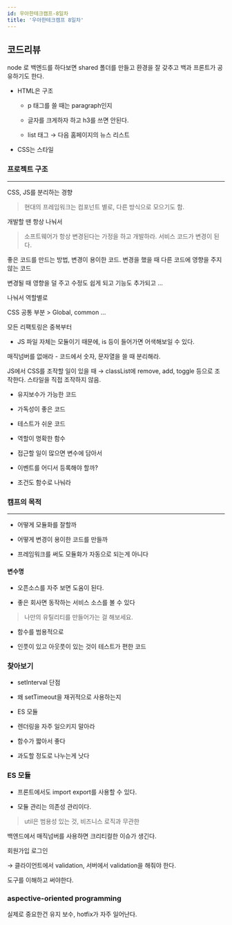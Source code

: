 ```yaml
---
id: 우아한테크캠프-8일차
title: '우아한테크캠프 8일차'
---
```


## 코드리뷰

node 로 백엔드를 하다보면 shared 폴더를 만들고 환경을 잘 갖추고 백과 프론트가 공유하기도 한다.

- HTML은 구조

  - p 태그를 쓸 때는 paragraph인지

  - 글자를 크게하자 하고 h3를 쓰면 안된다.

  - list 태그 → 다음 홈페이지의 뉴스 리스트

- CSS는 스타일

### 프로젝트 구조

---

CSS, JS를 분리하는 경향

> 현대의 프레임워크는 컴포넌트 별로, 다른 방식으로 모으기도 함.

개발할 땐 항상 나눠서

> 소프트웨어가 항상 변경된다는 가정을 하고 개발하라. 서비스 코드가 변경이 된다.

좋은 코드를 만드는 방법, 변경이 용이한 코드. 변경을 했을 때 다른 코드에 영향을 주지 않는 코드

변경될 때 영향을 덜 주고 수정도 쉽게 되고 기능도 추가되고 ...

나눠서 역할별로

CSS 공통 부분 > Global, common ...

모든 리팩토링은 중복부터

- JS 파일 자체는 모듈이기 때문에, is 등이 들어가면 어색해보일 수 있다.

매직넘버를 없애라 - 코드에서 숫자, 문자열을 쓸 때 분리해라.

JS에서 CSS를 조작할 일이 있을 때 → classList에 remove, add, toggle 등으로 조작한다. 스타일을 직접 조작하지 않음.

- 유지보수가 가능한 코드

- 가독성이 좋은 코드

- 테스트가 쉬운 코드

- 역할이 명확한 함수

- 접근할 일이 많으면 변수에 담아서

- 이벤트를 어디서 등록해야 할까?

- 조건도 함수로 나눠라

### 캠프의 목적

---

- 어떻게 모듈화를 잘할까

- 어떻게 변경이 용이한 코드를 만들까

- 프레임워크를 써도 모듈화가 자동으로 되는게 아니다

#### 변수명

- 오픈소스를 자주 보면 도움이 된다.

- 좋은 회사면 동작하는 서비스 소스를 볼 수 있다

> 나만의 유틸리티를 만들어가는 걸 해보세요.

- 함수를 범용적으로

- 인풋이 있고 아웃풋이 있는 것이 테스트가 편한 코드

### 찾아보기

- setInterval 단점

- 왜 setTimeout을 재귀적으로 사용하는지

- ES 모듈

- 렌더링을 자주 일으키지 말아라

- 함수가 짧아서 좋다

- 과도할 정도로 나누는게 낫다

### ES 모듈

- 프론트에서도 import export를 사용할 수 있다.

- 모듈 관리는 의존성 관리이다.

> util은 범용성 있는 것, 비즈니스 로직과 무관한

백엔드에서 매직넘버를 사용하면 크리티컬한 이슈가 생긴다.

회원가입 로그인

→ 클라이언트에서 validation, 서버에서 validation을 해줘야 한다.

도구를 이해하고 써야한다.

### aspective-oriented programming

실제로 중요한건 유지 보수, hotfix가 자주 일어난다.
